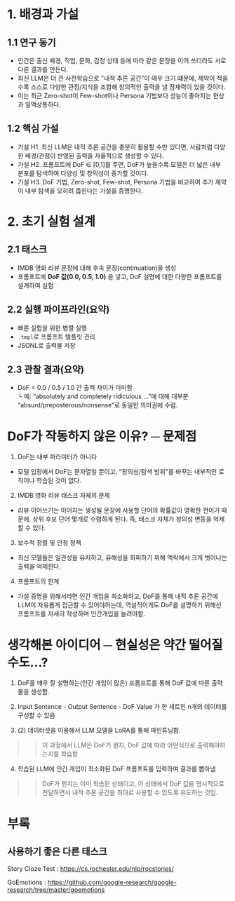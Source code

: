 # 1. 배경과 가설
## 1.1 연구 동기
- 인간은 출신 배경, 직업, 문화, 감정 상태 등에 따라 같은 문장을 이어 쓰더라도 서로 다른 결과를 만든다.
- 최신 LLM은 더 큰 사전학습으로 "내적 추론 공간"이 매우 크기 떄문에, 제약이 적을수록 스스로 다양한 관점/지식을 조합해 창의적인 출력을 낼 잠재력이 있을 것이다.
- 이는 최근 Zero-shot이 Few-shot이나 Persona 기법보다 성능이 좋아지는 현상과 일맥상통하다.

## 1.2 핵심 가설
- 가설 H1. 최신 LLM은 내적 추론 공간을 충분히 활용할 수만 있다면, 사람처럼 다양한 배경/관점이 반영된 출력을 자율적으로 생성할 수 있다.
- 가설 H2. 프롬프트에 DoF ∈ [0,1]를 주면, DoF가 높을수록 모델은 더 넓은 내부 분포를 탐색하여 다양성 및 창의성이 증가할 것이다.
- 가설 H3. DoF 기법, Zero-shot, Few-shot, Persona 기법을 비교하여 추가 제약이 내부 탐색을 오히려 좁힌다는 가설을 증명한다.

# 2. 초기 실험 설계
## 2.1 태스크
- IMDB 영화 리뷰 문장에 대해 후속 문장(continuation)을 생성
- 프롬프트에 **DoF 값(0.0, 0.5, 1.0)** 을 넣고, DoF 설명에 대한 다양한 프롬프트를 설계하여 실험

## 2.2 실행 파이프라인(요약)
- 빠른 실험을 위한 병렬 실행
- ```.tmpl```로 프롬프트 템플릿 관리
- JSONL로 출력물 저장

## 2.3 관찰 결과(요약)
- DoF = 0.0 / 0.5 / 1.0 간 출력 차이가 미미함 <br/>
└ 예: “absolutely and completely ridiculous …”에 대해 대부분 “absurd/preposterous/nonsense”로 동일한 의미권에 수렴.

# DoF가 작동하지 않은 이유? ─ 문제점
1. DoF는 내부 파라미터가 아니다
- 모델 입장에서 DoF는 문자열일 뿐이고, "창의성/탐색 범위"를 바꾸는 내부적인 로직이나 학습된 것이 없다.

2. IMDB 영화 리뷰 태스크 자체의 문제
- 리뷰 이어쓰기는 이어지는 생성될 문장에 사용할 단어의 확률값이 명확한 편이기 때문에, 상위 후보 단어 몇개로 수렴하게 된다. 즉, 태스크 자체가 창의성 변동을 억제할 수 있다.

3. 보수적 정렬 및 안정 정책
- 최신 모델들은 일관성을 유지하고, 유해성을 회피하기 위해 맥락에서 크게 벗어나는 출력을 억제한다.

4. 프롬프트의 한계
- 가설 증명을 위해서라면 인간 개입을 최소화하고, DoF를 통해 내적 추론 공간에 LLM이 자유롭게 접근할 수 있어야하는데, 역설적이게도 DoF를 설명하기 위해선 프롬프트를 자세히 작성하며 인간개입을 늘려야함.

# 생각해본 아이디어 ─ 현실성은 약간 떨어질수도...?
1. DoF를 매우 잘 설명하는(인간 개입이 많은) 프롬프트를 통해 DoF 값에 따른 출력물을 생성함.

2. Input Sentence - Output Sentence - DoF Value 가 한 세트인 n개의 데이터를 구성할 수 있음

3. (2) 데이터셋을 이용해서 LLM 모델을 LoRA를 통해 파인튜닝함.
>> 이 과정에서 LLM은 DoF가 뭔지, DoF 값에 따라 어떤식으로 출력해야하는지를 학습함

4. 학습된 LLM에 인간 개입이 최소화된 DoF 프롬프트를 입력하여 결과를 뽑아냄
>> DoF가 뭔지는 이미 학습된 상태이고, 이 상태에서 DoF 값을 명시적으로 전달하면서 내적 추론 공간을 최대로 사용할 수 있도록 유도하는 것임.


# 부록
## 사용하기 좋은 다른 태스크
Story Cloze Test : https://cs.rochester.edu/nlp/rocstories/

GoEmotions : https://github.com/google-research/google-research/tree/master/goemotions
